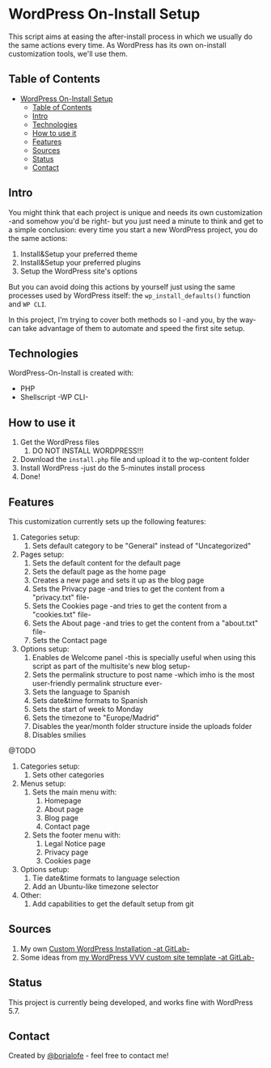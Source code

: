 # WordPress On-Install Setup

This script aims at easing the after-install process in which we usually do the same actions every time. As WordPress has its own on-install customization tools, we'll use them.

## Table of Contents

- [WordPress On-Install Setup](#wordpress-on-install-setup)
  - [Table of Contents](#table-of-contents)
  - [Intro](#intro)
  - [Technologies](#technologies)
  - [How to use it](#how-to-use-it)
  - [Features](#features)
  - [Sources](#sources)
  - [Status](#status)
  - [Contact](#contact)

## Intro

You might think that each project is unique and needs its own customization -and somehow you'd be right- but you just need a minute to think and get to a simple conclusion: every time you start a new WordPress project, you do the same actions:

1. Install&Setup your preferred theme
2. Install&Setup your preferred plugins
3. Setup the WordPress site's options

But you can avoid doing this actions by yourself just using the same processes used by WordPress itself: the `wp_install_defaults()` function and `WP CLI`.

In this project, I'm trying to cover both methods so I -and you, by the way- can take advantage of them to automate and speed the first site setup.

## Technologies

WordPress-On-Install is created with:

- PHP
- Shellscript -WP CLI-

## How to use it

1. Get the WordPress files
   1. DO NOT INSTALL WORDPRESS!!!
2. Download the `install.php` file and upload it to the wp-content folder
3. Install WordPress -just do the 5-minutes install process
4. Done!

## Features

This customization currently sets up the following features:

1. Categories setup:
   1. Sets default category to be "General" instead of "Uncategorized"
2. Pages setup:
   1. Sets the default content for the default page
   2. Sets the default page as the home page
   3. Creates a new page and sets it up as the blog page
   4. Sets the Privacy page -and tries to get the content from a "privacy.txt" file-
   5. Sets the Cookies page -and tries to get the content from a "cookies.txt" file-
   6. Sets the About page -and tries to get the content from a "about.txt" file-
   7. Sets the Contact page
3. Options setup:
   1. Enables de Welcome panel -this is specially useful when using this script as part of the multisite's new blog setup-
   2. Sets the permalink structure to post name -which imho is the most user-friendly permalink structure ever-
   3. Sets the language to Spanish
   4. Sets date&time formats to Spanish
   5. Sets the start of week to Monday
   6. Sets the timezone to "Europe/Madrid"
   7. Disables the year/month folder structure inside the uploads folder
   8. Disables smilies

@TODO

1. Categories setup:
   1. Sets other categories
2. Menus setup:
   1. Sets the main menu with:
      1. Homepage
      2. About page
      3. Blog page
      4. Contact page
   2. Sets the footer menu with:
      1. Legal Notice page
      2. Privacy page
      3. Cookies page
3. Options setup:
   1. Tie date&time formats to language selection
   2. Add an Ubuntu-like timezone selector
4. Other:
   1. Add capabilities to get the default setup from git

## Sources

1. My own [Custom WordPress Installation -at GitLab-](https://gitlab.com/borjalofe/custom-wordpress-installation)
2. Some ideas from [my WordPress VVV custom site template -at GitLab-](https://gitlab.com/borjalofe/custom-site-template)

## Status

This project is currently being developed, and works fine with WordPress 5.7.

## Contact

Created by [@borjalofe](https://github.com/borjalofe) - feel free to contact me!
